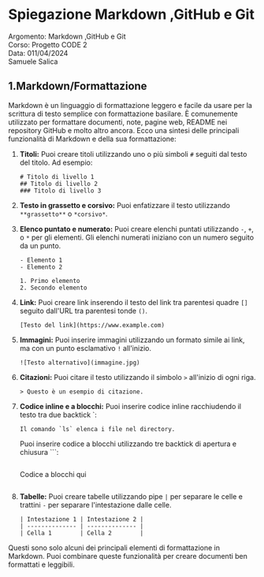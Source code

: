 # Spiegazione Markdown ,GitHub e Git
Argomento: Markdown ,GitHub e Git  
Corso: Progetto CODE 2   
Data: 011/04/2024  
Samuele Salica
## 1.Markdown/Formattazione
Markdown è un linguaggio di formattazione leggero e facile da usare per la scrittura di testo semplice con formattazione basilare. È comunemente utilizzato per formattare documenti, note, pagine web, README nei repository GitHub e molto altro ancora. Ecco una sintesi delle principali funzionalità di Markdown e della sua formattazione:

1. **Titoli:**
   Puoi creare titoli utilizzando uno o più simboli `#` seguiti dal testo del titolo. Ad esempio:
   ```
   # Titolo di livello 1
   ## Titolo di livello 2
   ### Titolo di livello 3
   ```

2. **Testo in grassetto e corsivo:**
   Puoi enfatizzare il testo utilizzando `**grassetto**` o `*corsivo*`.

3. **Elenco puntato e numerato:**
   Puoi creare elenchi puntati utilizzando `-`, `+`, o `*` per gli elementi. Gli elenchi numerati iniziano con un numero seguito da un punto.
   ```
   - Elemento 1
   - Elemento 2

   1. Primo elemento
   2. Secondo elemento
   ```

4. **Link:**
   Puoi creare link inserendo il testo del link tra parentesi quadre `[]` seguito dall'URL tra parentesi tonde `()`.
   ```
   [Testo del link](https://www.example.com)
   ```

5. **Immagini:**
   Puoi inserire immagini utilizzando un formato simile ai link, ma con un punto esclamativo `!` all'inizio.
   ```
   ![Testo alternativo](immagine.jpg)
   ```

6. **Citazioni:**
   Puoi citare il testo utilizzando il simbolo `>` all'inizio di ogni riga.
   ```
   > Questo è un esempio di citazione.
   ```

7. **Codice inline e a blocchi:**
   Puoi inserire codice inline racchiudendo il testo tra due backtick \`:
   ```
   Il comando `ls` elenca i file nel directory.
   ```
   Puoi inserire codice a blocchi utilizzando tre backtick di apertura e chiusura \`\`\`:
   ```
   ```
   Codice a blocchi qui
   ```

8. **Tabelle:**
   Puoi creare tabelle utilizzando pipe `|` per separare le celle e trattini `-` per separare l'intestazione dalle celle.
   ```
   | Intestazione 1 | Intestazione 2 |
   | -------------- | -------------- |
   | Cella 1        | Cella 2        |
   ```

Questi sono solo alcuni dei principali elementi di formattazione in Markdown. Puoi combinare queste funzionalità per creare documenti ben formattati e leggibili.
